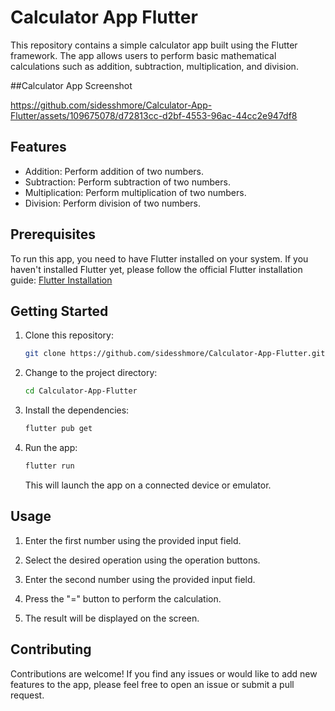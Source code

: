 # Calculator App Flutter

This repository contains a simple calculator app built using the Flutter framework. The app allows users to perform basic mathematical calculations such as addition, subtraction, multiplication, and division.

##Calculator App Screenshot


https://github.com/sidesshmore/Calculator-App-Flutter/assets/109675078/d72813cc-d2bf-4553-96ac-44cc2e947df8




## Features

- Addition: Perform addition of two numbers.
- Subtraction: Perform subtraction of two numbers.
- Multiplication: Perform multiplication of two numbers.
- Division: Perform division of two numbers.

## Prerequisites

To run this app, you need to have Flutter installed on your system. If you haven't installed Flutter yet, please follow the official Flutter installation guide: [Flutter Installation](https://flutter.dev/docs/get-started/install)

## Getting Started

1. Clone this repository:

   ```bash
   git clone https://github.com/sidesshmore/Calculator-App-Flutter.git
   ```

2. Change to the project directory:

   ```bash
   cd Calculator-App-Flutter
   ```

3. Install the dependencies:

   ```bash
   flutter pub get
   ```

4. Run the app:

   ```bash
   flutter run
   ```

   This will launch the app on a connected device or emulator.

## Usage

1. Enter the first number using the provided input field.

2. Select the desired operation using the operation buttons.

3. Enter the second number using the provided input field.

4. Press the "=" button to perform the calculation.

5. The result will be displayed on the screen.

## Contributing

Contributions are welcome! If you find any issues or would like to add new features to the app, please feel free to open an issue or submit a pull request.









